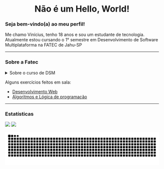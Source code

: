 <h1 align="center">Não é um Hello, World!</h1>
<h3>Seja bem-vindo(a) ao meu perfil!</h3>
<p>Me chamo Vinícius, tenho 18 anos e sou um estudante de tecnologia. Atualmente estou cursando o 1° semestre em Desenvolvimento de Software Multiplataforma na FATEC de Jahu-SP</p>

---
 <h3>Sobre a Fatec</h3>
<details>
  <summary>Sobre o curso de DSM</summary>
  
  - Um graduado em <b>Desenvolvimento de Software Multiplataforma</b> projeta, desenvolve e testa softwares para diferentes plataformas, como dispositivos móveis e web. Também trabalham com aplicações em Nuvem e Internet das Coisas. Utilizam diversas linguagens de programação, bancos de dados e técnicas de Engenharia de Software, Segurança da Informação e Inteligência Artificial para propor soluções tecnológicas. Sendo capazes de realizar análises estatísticas de dados para auxiliar na tomada de decisões e coordenar projetos e equipes de desenvolvimento.
</details>

Alguns exercícios feitos em sala:
* [Desenvolvimento Web](https://github.com/ViniciusCassemira/DesenvolvimentoWeb)
* [Algoritmos e Lógica de programação](https://github.com/ViniciusCassemira/algoritmos)

---
<h3>Estatísticas</h3>

   ![](https://github-readme-stats.vercel.app/api?username=ViniciusCassemira&theme=buefy&hide_border=false&include_all_commits=false&count_private=true)
   ![](https://github-readme-stats.vercel.app/api/top-langs/?username=ViniciusCassemira&theme=buefy&hide_border=false&include_all_commits=false&count_private=true&layout=compact)

<picture>
  <source media="(prefers-color-scheme: dark)" srcset="https://raw.githubusercontent.com/ViniciusCassemira/ViniciusCassemira/output/github-contribution-grid-snake-dark.svg">
  <source media="(prefers-color-scheme: light)" srcset="https://raw.githubusercontent.com/ViniciusCassemira/ViniciusCassemira/output/github-contribution-grid-snake.svg">
  <img alt="github contribution grid snake animation" src="https://raw.githubusercontent.com/ViniciusCassemira/ViniciusCassemira/output/github-contribution-grid-snake.svg">
</picture>
<br><br>
